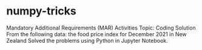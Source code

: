 # numpy-tricks
Mandatory Additional Requirements (MAR) Activities Topic: Coding Solution
From the following data: the food price index for December 2021 in New Zealand 
Solved the problems using Python in Jupyter Notebook.
